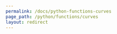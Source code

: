 ```yaml
---
permalink: /docs/python-functions-curves
page_path: /python/functions/curves
layout: redirect
---
```


